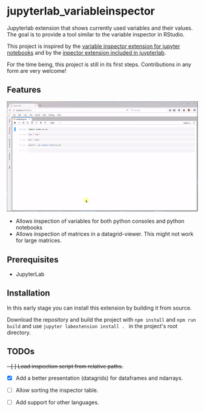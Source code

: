 # jupyterlab_variableinspector



Jupyterlab extension that shows currently used variables and their values. The goal is to provide a tool similar to the variable inspector in RStudio.


This project is inspired by the [variable inspector extension for jupyter notebooks](https://github.com/ipython-contrib/jupyter_contrib_nbextensions/tree/master/src/jupyter_contrib_nbextensions/nbextensions/varInspector) and by the [inpector extension included in juypterlab](https://github.com/jupyterlab/jupyterlab/tree/master/packages/inspector-extension).


For the time being, this project is still in its first steps. Contributions in any form are very welcome!

## Features
![Demogif](early_demo.gif)
- Allows inspection of variables for both python consoles and python notebooks
- Allows inspection of matrices in a datagrid-viewer. This might not work for large matrices.

## Prerequisites

* JupyterLab

## Installation
In this early stage you can install this extension by building it from source.

Download the repository and build the project with `npm install` and `npm run build` and use `jupyter labextension install . ` in the project's root directory.


## TODOs
~~- [ ] Load inspection script from relative paths.~~
- [x] Add a better presentation (datagrids) for dataframes and ndarrays.
- [ ] Allow sorting the inspector table.
- [ ] Add support for other languages.



